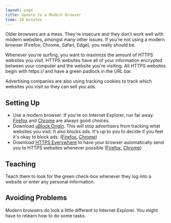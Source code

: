 ```yaml
---
layout: page
title: Update to a Modern Browser
time: 10 minutes
---
```

Older browsers are a mess. They're insecure and they don't work well with
modern websites, amongst many other issues. If you're not using a modern
browser (Firefox, Chrome, Safari, Edge), you really should be.

Whenever you're surfing, you want to maximize the amount of HTTPS websites you
visit. HTTPS websites have all of your information encrypted between your
computer and the website you're visiting. All HTTPS websites begin with
https:// and have a green padlock in the URL bar.

Advertising companies are also using tracking cookies to track which websites
you visit so they can sell you ads.

## Setting Up
* Use a modern browser. If you're on Internet Explorer, run far away. [Firefox][firefox]
  and [Chrome][chrome] are always good choices.
* Download [uBlock Origin][ublock]. This will stop advertisers from tracking what
  websites you visit. It also blocks ads. It's up to you to decide if you feel
  it's okay to block ads. ([Firefox][ublock-firefox], [Chrome][ublock-chrome])
* Download [HTTPS Everywhere][https-everywhere] to have your browser
  automatically send you to HTTPS websites whenever possible
  ([Firefox][https-everywhere-firefox], [Chrome][https-everywhere-chrome])

## Teaching
Teach them to look for the green check-box whenever they log into a website or
enter any personal information.

## Avoiding Problems
Modern browsers do look a little different to Internet Explorer. You might have
to relearn how to do some tasks.

[chrome]: https://www.google.com/chrome/
[firefox]: https://www.mozilla.org/en-US/firefox/
[https-everywhere]: https://www.eff.org/https-everywhere
[https-everywhere-firefox]: https://addons.mozilla.org/en-US/firefox/addon/https-everywhere/
[https-everywhere-chrome]: https://chrome.google.com/webstore/detail/https-everywhere/gcbommkclmclpchllfjekcdonpmejbdp
[ublock]: https://github.com/gorhill/uBlock
[ublock-chrome]: https://chrome.google.com/webstore/detail/ublock-origin/cjpalhdlnbpafiamejdnhcphjbkeiagm?hl=en
[ublock-firefox]: https://addons.mozilla.org/en-US/firefox/addon/ublock-origin/
